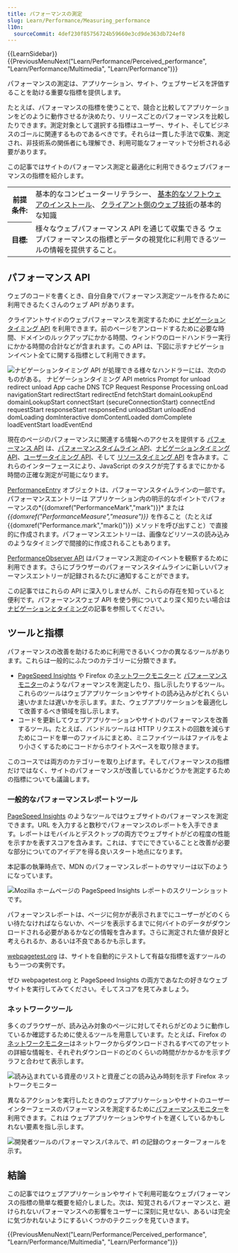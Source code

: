 ```yaml
---
title: パフォーマンスの測定
slug: Learn/Performance/Measuring_performance
l10n:
  sourceCommit: 4def230f85756724b59660e3cd9de363db724ef8
---
```


{{LearnSidebar}} {{PreviousMenuNext("Learn/Performance/Perceived_performance", "Learn/Performance/Multimedia", "Learn/Performance")}}

パフォーマンスの測定は、アプリケーション、サイト、ウェブサービスを評価することを助ける重要な指標を提供します。

たとえば、パフォーマンスの指標を使うことで、競合と比較してアプリケーションをどのように動作させるか決めたり、リリースごとのパフォーマンスを比較したりできます。測定対象として選択する指標はユーザー、サイト、そしてビジネスのゴールに関連するものであるべきです。それらは一貫した手法で収集、測定され、非技術系の関係者にも理解でき、利用可能なフォーマットで分析される必要があります。

この記事ではサイトのパフォーマンス測定と最適化に利用できるウェブパフォーマンスの指標を紹介します。

<table>
  <tbody>
    <tr>
      <th scope="row">前提条件:</th>
      <td>
        基本的なコンピューターリテラシー、
        <a
          href="/ja/docs/Learn/Getting_started_with_the_web/Installing_basic_software"
          >基本的なソフトウェアのインストール</a
        >、
        <a href="/ja/docs/Learn/Getting_started_with_the_web"
          >クライアント側のウェブ技術</a
        >の基本的な知識
      </td>
    </tr>
    <tr>
      <th scope="row">目標:</th>
      <td>
        様々なウェブパフォーマンス API を通じて収集できる ウェブパフォーマンスの指標とデータの視覚化に利用できるツールの情報を提供すること。
      </td>
    </tr>
  </tbody>
</table>

## パフォーマンス API

ウェブのコードを書くとき、自分自身でパフォーマンス測定ツールを作るために利用できるたくさんのウェブ API があります。

クライアントサイドのウェブパフォーマンスを測定するために [ナビゲーションタイミング API](/ja/docs/Web/API/Navigation_timing_API) を利用できます。前のページをアンロードするために必要な時間、ドメインのルックアップにかかる時間、ウィンドウのロードハンドラー実行にかかる時間の合計などが含まれます。この API は、下図に示すナビゲーションイベント全てに関する指標として利用できます。

![ナビゲーションタイミング API が処理できる様々なハンドラーには、次ののものがある。 ナビゲーションタイミング API metrics Prompt for unload redirect unload App cache DNS TCP Request Response Processing onLoad navigationStart redirectStart redirectEnd fetchStart domainLookupEnd domainLookupStart connectStart (secureConnectionStart) connectEnd requestStart responseStart responseEnd unloadStart unloadEnd domLoading domInteractive domContentLoaded domComplete loadEventStart loadEventEnd](navigationtimingapi.jpg)

現在のページのパフォーマンスに関連する情報へのアクセスを提供する [パフォーマンス API](/ja/docs/Web/API/Performance_API/Using_the_Performance_API) は、[パフォーマンスタイムライン API](/ja/docs/Web/API/Performance_Timeline)、[ナビゲーションタイミング API](/ja/docs/Web/API/Navigation_timing_API)、[ユーザータイミング API](/ja/docs/Web/API/User_Timing_API)、そして [リソースタイミング API](/ja/docs/Web/API/Resource_Timing_API) を含みます。これらのインターフェースにより、JavaScript のタスクが完了するまでにかかる時間の正確な測定が可能になります。

[PerformanceEntry](/ja/docs/Web/API/PerformanceEntry) オブジェクトは、パフォーマンスタイムラインの一部です。パフォーマンスエントリーは アプリケーション内の明示的なポイントでパフォーマンスの*{{domxref("PerformanceMark","mark")}}* または _{{domxref("PerformanceMeasure","measure")}}_ を作ること（たとえば {{domxref("Performance.mark","mark()")}} メソッドを呼び出すこと）で直接的に作成されます。パフォーマンスエントリーは、画像などリソースの読み込みのようなタイミングで間接的に作成されることもあります。

[PerformanceObserver API](/ja/docs/Web/API/PerformanceObserver) はパフォーマンス測定のイベントを観察するために利用できます。さらにブラウザーのパフォーマンスタイムラインに新しいパフォーマンスエントリーが記録されるたびに通知することができます。

この記事ではこれらの API に深入りしませんが、これらの存在を知っていると便利です。パフォーマンスウェブ API を使う例についてより深く知りたい場合は[ナビゲーションとタイミング](/ja/docs/Web/Performance/Navigation_and_resource_timings)の記事を参照してください。

## ツールと指標

パフォーマンスの改善を助けるために利用できるいくつかの異なるツールがあります。これらは一般的にふたつのカテゴリーに分類できます。

- [PageSpeed Insights](https://pagespeed.web.dev/) や Firefox の[ネットワークモニター](https://firefox-source-docs.mozilla.org/devtools-user/network_monitor/index.html)と [パフォーマンスモニター](https://firefox-source-docs.mozilla.org/devtools-user/performance/index.html)のようなパフォーマンスを測定したり、指し示したりするツール。これらのツールはウェブアプリケーションやサイトの読み込みがどれくらい速いかまたは遅いかを示します。また、ウェブアプリケーションを最適化して改善するべき領域を指し示します。
- コードを更新してウェブアプリケーションやサイトのパフォーマンスを改善するツール。たとえば、バンドルツールは HTTP リクエストの回数を減らすためにコードを単一のファイルにまとめ、ミニファイツールはファイルをより小さくするためにコードからホワイトスペースを取り除きます。

このコースでは両方のカテゴリーを取り上げます。そしてパフォーマンスの指標だけではなく、サイトのパフォーマンスが改善しているかどうかを測定するための指標についても議論します。

### 一般的なパフォーマンスレポートツール

[PageSpeed Insights](https://pagespeed.web.dev/) のようなツールではウェブサイトのパフォーマンスを測定できます。URL を入力すると数秒でパフォーマンスのレポートを入手できます。レポートはモバイルとデスクトップの両方でウェブサイトがどの程度の性能を示すかを表すスコアを含みます。これは、すでにできていることと改善が必要な部分についてのアイデアを得る良いスタート地点になります。

本記事の執筆時点で、MDN のパフォーマンスレポートのサマリーは以下のようになっています。

![Mozilla ホームページの PageSpeed Insights レポートのスクリーンショットです。](pagespeed-insight-mozilla-homepage.png)

パフォーマンスレポートは、ページに何かが表示されまでにユーザーがどのくらい待たなければならないか、ページを表示するまでに何バイトのデータがダウンロードされる必要があるかなどの情報を含みます。さらに測定された値が良好と考えられるか、あるいは不良であるかも示します。

[webpagetest.org](https://webpagetest.org) は、サイトを自動的にテストして有益な指標を返すツールのもう一つの実例です。

ぜひ webpagetest.org と PageSpeed Insights の両方であなたの好きなウェブサイトを実行してみてください。そしてスコアを見てみましょう。

### ネットワークツール

多くのブラウザーが、読み込み対象のページに対してそれらがどのように動作しているか確認するために使えるツールを用意しています。たとえば、Firefox の[ネットワークモニター](https://firefox-source-docs.mozilla.org/devtools-user/network_monitor/index.html)はネットワークからダウンロードされるすべてのアセットの詳細な情報を、それぞれダウンロードのどのくらいの時間がかかるかを示すグラフと合わせて表示します。

![読み込まれている資産のリストと資産ごとの読み込み時刻を示す Firefox ネットワークモニター](network-monitor.png)

異なるアクションを実行したときのウェブアプリケーションやサイトのユーザーインターフェースのパフォーマンスを測定するために[パフォーマンスモニター](https://firefox-source-docs.mozilla.org/devtools-user/performance/index.html)を利用できます。これは ウェブアプリケーションやサイトを遅くしているかもしれない要素を指し示します。

![開発者ツールのパフォーマンスパネルで、#1 の記録のウォーターフォールを示す。](perf-monitor.png)

## 結論

この記事ではウェブアプリケーションやサイトで利用可能なウェブパフォーマンスの指標の簡単な概要を紹介しました。次は、知覚されるパフォーマンスと、避けられないパフォーマンスへの影響をユーザーに深刻に見せない、あるいは完全に気づかれないようにするいくつかのテクニックを見ていきます。

{{PreviousMenuNext("Learn/Performance/Perceived_performance", "Learn/Performance/Multimedia", "Learn/Performance")}}
